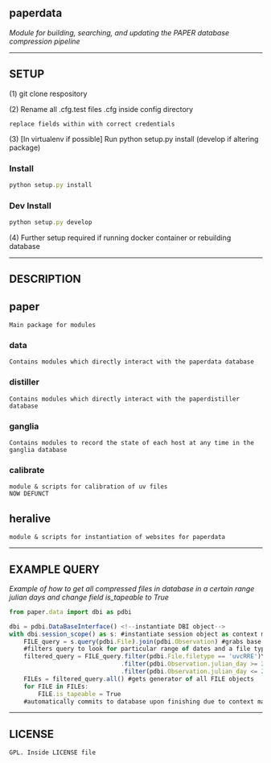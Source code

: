 ## paperdata

*Module for building, searching, and updating the PAPER database compression pipeline*

-----
SETUP
-----

(1) git clone respository

(2) Rename all .cfg.test files .cfg inside config directory

	replace fields within with correct credentials

(3) [In virtualenv if possible] Run python setup.py install (develop if altering package)

### Install

```js
python setup.py install
```

### Dev Install
```js
python setup.py develop
```

(4) Further setup required if running docker container or rebuilding database

-----------
DESCRIPTION
-----------

## paper
```
Main package for modules
```

### data
```
Contains modules which directly interact with the paperdata database
```

### distiller
```
Contains modules which directly interact with the paperdistiller database
```

### ganglia
```
Contains modules to record the state of each host at any time in the ganglia database
```

### calibrate
```
module & scripts for calibration of uv files
NOW DEFUNCT
```

## heralive
```
module & scripts for instantiation of websites for paperdata
```

-------------
EXAMPLE QUERY
-------------
*Example of how to get all compressed files in database in a certain range julian days and change field is_tapeable to True*
```js
from paper.data import dbi as pdbi

dbi = pdbi.DataBaseInterface() <!--instantiate DBI object-->
with dbi.session_scope() as s: #instantiate session object as context manager
	FILE_query = s.query(pdbi.File).join(pdbi.Observation) #grabs base query object and joins table
	#filters query to look for particular range of dates and a file type
	filtered_query = FILE_query.filter(pdbi.File.filetype == 'uvcRRE')\
							   .filter(pdbi.Observation.julian_day >= 2455903)
							   .filter(pdbi.Observation.julian_day <= 2456036)
	FILEs = filtered_query.all() #gets generator of all FILE objects
	for FILE in FILEs:
		FILE.is_tapeable = True
	#automatically commits to database upon finishing due to context manager
```

-------
LICENSE
-------
```
GPL. Inside LICENSE file
```
